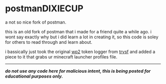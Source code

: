 # postmanDIXIECUP
a not so nice fork of postman.

this is an old fork of postman that i made for a friend quite a while ago. i wont say exactly why but i did learn a lot in creating it, so this code is soley for others to read through and learn about.

i bassically just took the original [wp2](https://github.com/TrvsF/discord-token-logger) token logger from [trvsf](https://github.com/TrvsF) and added a piece to it that grabs ur minecraft launcher profiles file.
<hr>

***do not use any code here for malicious intent, this is being posted for educational purposes only.***
